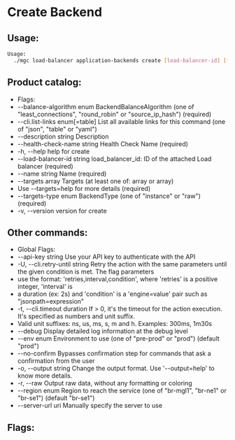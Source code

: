 # Create Backend

## Usage:
```bash
Usage:
  ./mgc load-balancer application-backends create [load-balancer-id] [flags]
```

## Product catalog:
- Flags:
- --balance-algorithm enum        BackendBalanceAlgorithm (one of "least_connections", "round_robin" or "source_ip_hash") (required)
- --cli.list-links enum[=table]   List all available links for this command (one of "json", "table" or "yaml")
- --description string            Description
- --health-check-name string      Health Check Name (required)
- -h, --help                          help for create
- --load-balancer-id string       load_balancer_id: ID of the attached Load balancer (required)
- --name string                   Name (required)
- --targets array                 Targets (at least one of: array or array)
- Use --targets=help for more details (required)
- --targets-type enum             BackendType (one of "instance" or "raw") (required)
- -v, --version                       version for create

## Other commands:
- Global Flags:
- --api-key string           Use your API key to authenticate with the API
- -U, --cli.retry-until string   Retry the action with the same parameters until the given condition is met. The flag parameters
- use the format: 'retries,interval,condition', where 'retries' is a positive integer, 'interval' is
- a duration (ex: 2s) and 'condition' is a 'engine=value' pair such as "jsonpath=expression"
- -t, --cli.timeout duration     If > 0, it's the timeout for the action execution. It's specified as numbers and unit suffix.
- Valid unit suffixes: ns, us, ms, s, m and h. Examples: 300ms, 1m30s
- --debug                    Display detailed log information at the debug level
- --env enum                 Environment to use (one of "pre-prod" or "prod") (default "prod")
- --no-confirm               Bypasses confirmation step for commands that ask a confirmation from the user
- -o, --output string            Change the output format. Use '--output=help' to know more details.
- -r, --raw                      Output raw data, without any formatting or coloring
- --region enum              Region to reach the service (one of "br-mgl1", "br-ne1" or "br-se1") (default "br-se1")
- --server-url uri           Manually specify the server to use

## Flags:
```bash

```

